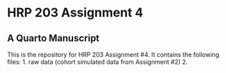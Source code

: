 # HRP 203 Assignment 4 
## A Quarto Manuscript 
This is the repository for HRP 203 Assignment #4. It contains the following files: 1. raw data (cohort simulated data from Assignment #2) 2. 
